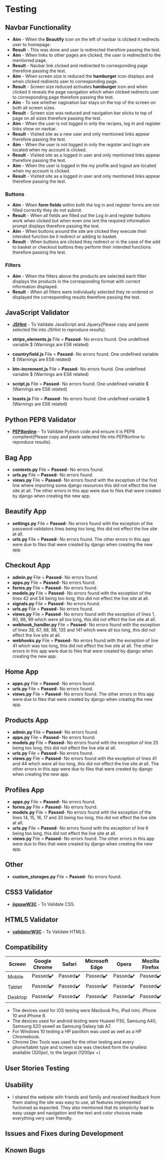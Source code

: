 # Testing 

## Navbar Functionality 

- **Aim** - When the **Beautify** icon on the left of navbar is clicked it redirects user to homepage.
- **Result** - This was done and user is redirected therefore passing the test.
- **Aim** - When links to other pages are clicked, the user is redirected to the mentioned page.
- **Result** - Navbar link clicked and redirected to corresponding page therefore passing the test.
- **Aim** - When screen size is reduced the **hamburger** icon displays and when clicked redirects user to corresponding page.
- **Result** - Screen size reduced activates **hamburger** icon and when clicked it reveals the page navigation which when clicked redirects user to corresponding page 
therefore passing the test.
- **Aim** - To see whether nagivation bar stays on the top of the screen on both all screen sizes.
- **Result** - Screen size was reduced and navigation bar sticks to top of page on all sizes therefore passing the test.
- **Aim** - When the user is not logged in only the recipes, log in and register links show on navbar.
- **Result** - Visited site as a new user and only mentioned links appear therefore passing the test.
- **Aim** - When the user is not logged in only the register and login are located when my account is clicked.
- **Result** - Visited site as a logged in user and only mentioned links appear therefore passing the test.
- **Aim** - When the user is logged in the my profile and logout are located when my account is clicked.
- **Result** - Visited site as a logged in user and only mentioned links appear therefore passing the test.

### Buttons 

- **Aim** - When **form fields** within both the log in and register forms are not filled correctly they do not submit.
- **Result** - When all fields are filled out the Log in and register buttons work when clicked but when even one isnt the required information prompt displays therefore passing the test.
- **Aim** - When buttons around the site are clicked they execute their intended function be it redirect or adding to basket.
- **Result** - When buttons are clicked they redirect or in the case of the add to basket or checkout buttons they perform their intended functions therefore passing the test.

### Filters

- **Aim** - When the filters above the products are selected each filter displays the products in the corresponding format with correct information displayed.
- **Result** - When all filters were individually selected they re-ordered or displayed the corresponding results therefore passing the test.

## JavaScript Validator

- **[JSHint](https://jshint.com/)** - To Validate JavaScript and Jquery(Please copy and paste selected file into JSHint to reproduce results).

- **stripe_elements.js** File = **Passed**- No errors found. One undefined variable $ (Warnings are ES6 related)
- **countryfield.js** File = **Passed**- No errors found. One undefined variable $ (Warnings are ES6 related)
- **btn-increment.js** File = **Passed**- No errors found. One undefined variable $ (Warnings are ES6 related)
- **script.js** File = **Passed**- No errors found. One undefined variable $ (Warnings are ES6 related)
- **toasts.js** File = **Passed**- No errors found. One undefined variable $ (Warnings are ES6 related)

## Python PEP8 Validator

- **[PEP8online](http://pep8online.com/)** - To Validate Python code and ensure it is PEP8 complient(Please copy and paste selected file into PEP8online to reproduce results).

## Bag App
- **contexts.py** File = **Passed**- No errors found.
- **urls.py** File = **Passed**- No errors found.
- **views.py** File = **Passed**- No errors found with the exception of the first line where importing some django resources this did not effect the live site at all.
The other errors in this app were due to files that were created by django when creating the new app.

## Beautify App
- **settings.py** File = **Passed**- No errors found with the exception of the password validators lines  being too long, this did not effect the live site at all.
- **urls.py** File = **Passed**- No errors found.
The other errors in this app were due to files that were created by django when creating the new app.

## Checkout App
- **admin.py** File = **Passed**- No errors found.
- **apps.py** File = **Passed**- No errors found.
- **forms.py** File = **Passed**- No errors found.
- **models.py** File = **Passed**- No errors found with the exception of the lines 42 and 54 being too long, this did not effect the live site at all.
- **signals.py** File = **Passed**- No errors found.
- **urls.py** File = **Passed**- No errors found.
- **views.py** File = **Passed**- No errors found with the exception of lines 1, 80, 88, 99 which were all too long, this did not effect the live site at all.
- **webhook_handler.py** File = **Passed**- No errors found with the exception of lines 38, 67, 68, 98, 135 and 141 which were all too long, this did not effect the live site at all.
- **webhooks.py** File = **Passed**- No errors found with the exception of line 41 which was too long, this did not effect the live site at all.
The other errors in this app were due to files that were created by django when creating the new app.

## Home App
- **apps.py** File = **Passed**- No errors found.
- **urls.py** File = **Passed**- No errors found.
- **views.py** File = **Passed**- No errors found.
The other errors in this app were due to files that were created by django when creating the new app.

## Products App
- **admin.py** File = **Passed**- No errors found.
- **apps.py** File = **Passed**- No errors found.
- **models.py** File = **Passed**- No errors found with the exception of line 25 being too long, this did not effect the live site at all.
- **urls.py** File = **Passed**- No errors found.
- **views.py** File = **Passed**- No errors found with the exception of lines 41 and 44 which were all too long, this did not effect the live site at all.
The other errors in this app were due to files that were created by django when creating the new app.

## Profiles App
- **apps.py** File = **Passed**- No errors found.
- **forms.py** File = **Passed**- No errors found.
- **models.py** File = **Passed**- No errors found with the exception of the lines 14, 15, 16, 17 and 20 being too long, this did not effect the live site at all.
- **urls.py** File = **Passed**- No errors found with the exception of line 6 being too long, this did not effect the live site at all.
- **views.py** File = **Passed**- No errors found.
The other errors in this app were due to files that were created by django when creating the new app.

## Other
- **custom_storages.py** File = **Passed**- No errors found.


## CSS3 Validator 

- **[jigsawW3C](https://jigsaw.w3.org/css-validator/#validate_by_input)** - To Validate CSS.

## HTML5 Validator

- **[validatorW3C](https://validator.w3.org/#validate_by_input)** - To Validate HTML5.


## Compatibility

| Screen              | Google Chrome    | Safari           | Microsoft Edge   | Opera            | Mozilla Firefox  | Internet Explorer |
| --------------------|:----------------:|:----------------:|:----------------:|:----------------:|:----------------:|:-----------------:|
| Mobile              |     Passed:heavy_check_mark:|     Passed:heavy_check_mark:|     Passed:heavy_check_mark:|     Passed:heavy_check_mark:|     Passed:heavy_check_mark:| N/A               |
| Tablet              |     Passed:heavy_check_mark:|     Passed:heavy_check_mark:|     Passed:heavy_check_mark:|     Passed:heavy_check_mark:|     Passed:heavy_check_mark:| N/A               |
| Desktop             |     Passed:heavy_check_mark:|     Passed:heavy_check_mark:|     Passed:heavy_check_mark:|     Passed:heavy_check_mark:|     Passed:heavy_check_mark:| N/A               |

- The devices used for iOS testing were Macbook Pro, iPad mini, iPhone 10 and iPhone 8.
- The devices used for android testing were Huawei P30, Samsung A40, Samsung S20 aswell as Samsung Galaxy tab A7.
- For Windows 10 testing a HP pavillion was used as well as a HP Chromebook.
- Chrome Dev Tools was used for the other testing and every phone/tablet type and screen size was checked form the smallest available (320px),
to the largest (1200px +)

## User Stories Testing


## Usability  

- I shared the website with friends and family and received feedback from them stating the site was easy to use,
all features implemented fuctioned as expected.
They also mentioned that its simplicity lead to easy usage and navigation and the text and color choices made everything very user friendly.

## Issues and Fixes during Development


## Known Bugs
